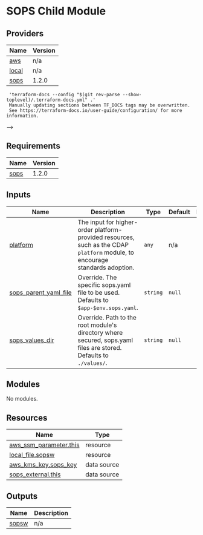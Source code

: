 # SOPS Child Module

<!-- TODO: Write standards, examples, etc for usage of this module -->

<!-- BEGIN_TF_DOCS -->
<!--WARNING: GENERATED CONTENT with terraform-docs, e.g.
     'terraform-docs --config "$(git rev-parse --show-toplevel)/.terraform-docs.yml" .'
     Manually updating sections between TF_DOCS tags may be overwritten.
     See https://terraform-docs.io/user-guide/configuration/ for more information.
-->
## Providers

| Name | Version |
|------|---------|
| <a name="provider_aws"></a> [aws](#provider\_aws) | n/a |
| <a name="provider_local"></a> [local](#provider\_local) | n/a |
| <a name="provider_sops"></a> [sops](#provider\_sops) | 1.2.0 |<!--WARNING: GENERATED CONTENT with terraform-docs, e.g.
     'terraform-docs --config "$(git rev-parse --show-toplevel)/.terraform-docs.yml" .'
     Manually updating sections between TF_DOCS tags may be overwritten.
     See https://terraform-docs.io/user-guide/configuration/ for more information.
-->
## Requirements

| Name | Version |
|------|---------|
| <a name="requirement_sops"></a> [sops](#requirement\_sops) | 1.2.0 |

<!--WARNING: GENERATED CONTENT with terraform-docs, e.g.
     'terraform-docs --config "$(git rev-parse --show-toplevel)/.terraform-docs.yml" .'
     Manually updating sections between TF_DOCS tags may be overwritten.
     See https://terraform-docs.io/user-guide/configuration/ for more information.
-->
## Inputs

| Name | Description | Type | Default | Required |
|------|-------------|------|---------|:--------:|
| <a name="input_platform"></a> [platform](#input\_platform) | The input for higher-order platform-provided resources, such as the CDAP `platform` module, to encourage standards adoption. | `any` | n/a | yes |
| <a name="input_sops_parent_yaml_file"></a> [sops\_parent\_yaml\_file](#input\_sops\_parent\_yaml\_file) | Override. The specific sops.yaml file to be used. Defaults to `$app-$env.sops.yaml`. | `string` | `null` | no |
| <a name="input_sops_values_dir"></a> [sops\_values\_dir](#input\_sops\_values\_dir) | Override. Path to the root module's directory where secured, sops.yaml files are stored. Defaults to `./values/`. | `string` | `null` | no |

<!--WARNING: GENERATED CONTENT with terraform-docs, e.g.
     'terraform-docs --config "$(git rev-parse --show-toplevel)/.terraform-docs.yml" .'
     Manually updating sections between TF_DOCS tags may be overwritten.
     See https://terraform-docs.io/user-guide/configuration/ for more information.
-->
## Modules

No modules.

<!--WARNING: GENERATED CONTENT with terraform-docs, e.g.
     'terraform-docs --config "$(git rev-parse --show-toplevel)/.terraform-docs.yml" .'
     Manually updating sections between TF_DOCS tags may be overwritten.
     See https://terraform-docs.io/user-guide/configuration/ for more information.
-->
## Resources

| Name | Type |
|------|------|
| [aws_ssm_parameter.this](https://registry.terraform.io/providers/hashicorp/aws/latest/docs/resources/ssm_parameter) | resource |
| [local_file.sopsw](https://registry.terraform.io/providers/hashicorp/local/latest/docs/resources/file) | resource |
| [aws_kms_key.sops_key](https://registry.terraform.io/providers/hashicorp/aws/latest/docs/data-sources/kms_key) | data source |
| [sops_external.this](https://registry.terraform.io/providers/carlpett/sops/1.2.0/docs/data-sources/external) | data source |

<!--WARNING: GENERATED CONTENT with terraform-docs, e.g.
     'terraform-docs --config "$(git rev-parse --show-toplevel)/.terraform-docs.yml" .'
     Manually updating sections between TF_DOCS tags may be overwritten.
     See https://terraform-docs.io/user-guide/configuration/ for more information.
-->
## Outputs

| Name | Description |
|------|-------------|
| <a name="output_sopsw"></a> [sopsw](#output\_sopsw) | n/a |
<!-- END_TF_DOCS -->

